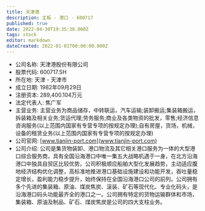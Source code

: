 ```yaml
---
title: 天津港
description: 主板 - 港口 - 600717
published: true
date: 2022-04-30T19:35:38.000Z
tags: stock
editor: markdown
dateCreated: 2022-01-01T00:00:00.000Z
---
```


- 公司名称: 天津港股份有限公司
- 股票代码: 600717.SH
- 所在地: 天津 - 天津市
- 成立日期: 1982年09月29日
- 注册资本: 289,400.104万元
- 法定代表人: 焦广军
- 主营业务: 主营业务为商品储存，中转联运，汽车运输;装卸搬运;集装箱搬运，拆装箱及相关业务;货运代理;劳务服务;商业及各类物资的批发，零售;经济信息咨询服务(以上范围内国家有专营专项的按规定办理);自有房屋，货场，机械，设备的租赁业务(以上范围内国家有专营专项的按规定办理)
- 公司官网: [www.tianjin-port.com](www.tianjin-port.com)
- 公司介绍: 公司是集货物装卸、港口物流及其它相关港口服务为一体的大型港口综合服务商，具有全国沿海港口中唯一集五大战略机遇于一身，在北方沿海港口中独具自贸区比较优势。公司积极顺应船舶大型化发展趋势，主动适应腹地经济结构优化调整，高标准地推进港口基础设施建设和功能开发，吞吐量稳定增长，盈利能力稳步提升，始终保持在全国沿海港口公司的前列。公司拥有多个先进的集装箱、原油、煤炭焦炭、滚装、矿石等现代化、专业化码头，是沿海港口码头功能最齐全的港口之一。公司拥有特定的货物运输群体和市场，集装箱、原油及制品、矿石、煤炭焦炭是公司的四大支柱业务。


